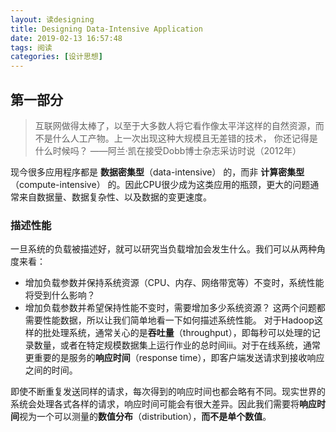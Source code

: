 ```yaml
---
layout: 读designing
title: Designing Data-Intensive Application
date: 2019-02-13 16:57:48
tags: 阅读
categories: [设计思想]
---
```


## 第一部分
> 互联网做得太棒了，以至于大多数人将它看作像太平洋这样的自然资源，而不是什么人工产物。上一次出现这种大规模且无差错的技术， 你还记得是什么时候吗？
——阿兰·凯在接受Dobb博士杂志采访时说（2012年）

现今很多应用程序都是 **数据密集型**（data-intensive） 的，而非 **计算密集型**（compute-intensive） 的。因此CPU很少成为这类应用的瓶颈，更大的问题通常来自数据量、数据复杂性、以及数据的变更速度。

### 描述性能
一旦系统的负载被描述好，就可以研究当负载增加会发生什么。我们可以从两种角度来看：  
- 增加负载参数并保持系统资源（CPU、内存、网络带宽等）不变时，系统性能将受到什么影响？
- 增加负载参数并希望保持性能不变时，需要增加多少系统资源？
这两个问题都需要性能数据，所以让我们简单地看一下如何描述系统性能。
​ 对于Hadoop这样的批处理系统，通常关心的是**吞吐量**（throughput），即每秒可以处理的记录数量，或者在特定规模数据集上运行作业的总时间iii。对于在线系统，通常更重要的是服务的**响应时间**（response time），即客户端发送请求到接收响应之间的时间。

​ 即使不断重复发送同样的请求，每次得到的响应时间也都会略有不同。现实世界的系统会处理各式各样的请求，响应时间可能会有很大差异。因此我们需要将**响应时间**视为一个可以测量的**数值分布**（distribution），**而不是单个数值**。
